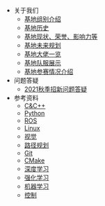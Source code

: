 * 关于我们
  * [基地组别介绍](aboutus/group.md)
  * [基地历史](aboutus/history.md)
  * [基地现状、荣誉、影响力等](aboutus/now.md)
  * [基地未来规划](aboutus/plan.md)
  * [基地大佬一览](aboutus/stars.md)
  * [基地队服展示](aboutus/uniform.md)
  * [基地参赛情况介绍](aboutus/competition.md)
* 问题答疑
  * [2021秋季招新问题答疑](questions/2021-09.md)
* 参考资料
  * [C&C++](reference/C++.md)
  * [Python](reference/python.md)
  * [ROS](reference/ROS.md)
  * [Linux](reference/linux.md)
  * [视觉](reference/vision.md)
  * [路径规划](reference/planning.md)
  * [Git](reference/Git.md)
  * [CMake](reference/CMake.md)
  * [深度学习](reference/deeping-learning.md)
  * [强化学习](reference/reinforcement-learning.md)
  * [机器学习](reference/machine-learning.md)
  * [控制](reference/control.md)
